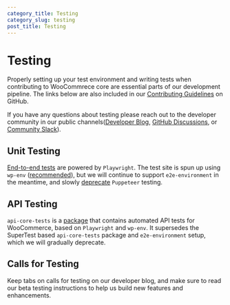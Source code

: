 ```yaml
---
category_title: Testing
category_slug: testing
post_title: Testing
---
```


# Testing

Properly setting up your test environment and writing tests when contributing to WooCommrece core are essential parts of our development pipeline. The links below are also included in our [Contributing Guidelines](https://github.com/woocommerce/woocommerce/blob/trunk/.github/CONTRIBUTING.md) on GitHub.

If you have any questions about testing please reach out to the developer community in our public channels([Developer Blog](https://developer.woo.com/blog/), [GitHub Discussions](https://github.com/woocommerce/woocommerce/discussions), or [Community Slack](https://woo.com/community-slack/)).

## Unit Testing

[End-to-end tests](https://github.com/woocommerce/woocommerce/tree/trunk/plugins/woocommerce/tests/e2e-pw) are powered by `Playwright`. The test site is spun up using `wp-env` ([recommended](https://developer.wordpress.org/block-editor/reference-guides/packages/packages-env/)), but we will continue to support `e2e-environment` in the meantime, and slowly [deprecate](https://github.com/woocommerce/woocommerce/blob/trunk/plugins/woocommerce/tests/e2e/README.md) `Puppeteer` testing. 

## API Testing

`api-core-tests` is a [package](https://github.com/woocommerce/woocommerce/tree/trunk/plugins/woocommerce/tests/api-core-tests#guide-for-writing-api-tests) that contains automated API tests for WooCommerce, based on `Playwright` and `wp-env`. It supersedes the SuperTest based `api-core-tests` package and `e2e-environment` setup, which we will gradually deprecate.

## Calls for Testing

Keep tabs on calls for testing on our developer blog, and make sure to read our beta testing instructions to help us build new features and enhancements.
